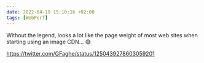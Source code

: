 ```yaml
---
date: 2022-04-19 15:10:16 +02:00
tags: [WebPerf]
---
```


Without the legend, looks a lot like the page weight of most web sites when starting using an image CDN… 😅

https://twitter.com/GFaghe/status/1250439278603059201
